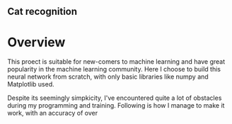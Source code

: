 ## Cat recognition

# Overview

This proect is suitable for new-comers to machine learning and have great popularity in the machine learning community. Here I choose to build this neural network from scratch, with only basic libraries like numpy and Matplotlib used. 

Despite its seemingly simpkicity, I've encountered quite a lot of obstacles during my programming and training. Following is how I manage to make it work, with an accuracy of over
